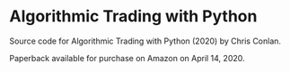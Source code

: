 # Algorithmic Trading with Python
Source code for Algorithmic Trading with Python (2020) by Chris Conlan. 

Paperback available for purchase on Amazon on April 14, 2020.





